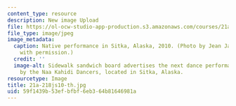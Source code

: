 ```yaml
---
content_type: resource
description: New image Upload
file: https://ol-ocw-studio-app-production.s3.amazonaws.com/courses/21a-218j-identity-and-difference-spring-2010/59f1439b53efbfbf6eb364b81646981a_21a-218js10-th.jpg
file_type: image/jpeg
image_metadata:
  caption: Native performance in Sitka, Alaska, 2010. (Photo by Jean Jackson. Used
    with permission.)
  credit: ''
  image-alt: Sidewalk sandwich board advertises the next dance performance at 12:30
    by the Naa Kahidi Dancers, located in Sitka, Alaska.
resourcetype: Image
title: 21a-218js10-th.jpg
uid: 59f1439b-53ef-bfbf-6eb3-64b81646981a
---
```

